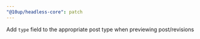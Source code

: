```yaml
---
"@10up/headless-core": patch
---
```


Add `type` field to the appropriate post type when previewing post/revisions
